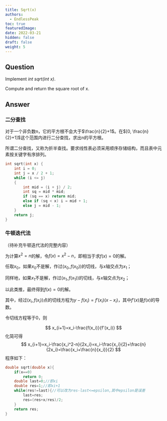 ```yaml
---
title: Sqrt(x)
authors:
  - EndlessPeak
toc: true
featuredImage: 
date: 2022-03-21
hidden: false
draft: false
weight: 5
---
```


<!--more-->

## Question

Implement *int sqrt(int x)*.

Compute and return the square root of x.

## Answer

### 二分查找

对于一个非负数n，它的平方根不会大于$\frac{n}{2}+1$。在$[0, \frac{n}{2}+1]$这个范围内进行二分查找，求出n的平方根。

所谓二分查找，又称为折半查找。要求线性表必须采用顺序存储结构，而且表中元素按关键字有序排列。 

```c
int sqrt(int x) {
    int i = 0;
    int j = x / 2 + 1;
    while (i <= j)
    {
        int mid = (i + j) / 2;
        int sq = mid * mid;
        if (sq == x) return mid;
        else if (sq < x) i = mid + 1;
        else j = mid - 1;
    }
    return j;
}
```

### 牛顿迭代法

（待补充牛顿迭代法的完整内容）

为计算$x^2=n$的解，令$f(x)=x^2-n$，即相当于求$f(x)=0$的解。

任取$x_0$，如果$x_0$不是解，作过$(x_0,f(x_0))$的切线，与x轴交点为$x_1$；

同样地，如果$x_1$不是解，作过$(x_1,f(x_1))$的切线，与x轴交点为$x_2$；

以此类推，最终得到$f(x)=0$的解。

其中，经过$(x_i,f(x_i))$点的切线方程为$y-f(x_i)=f'(x_i)(x-x_i)$，其中$f'(x)$是$f(x)$的导数。

令切线方程等于0，则

$$
x_{i+1}=x_i-\frac{f(x_i)}{f'(x_i)}
$$
化简可得
$$
x_{i+1}=x_i-\frac{x_i^2-n}{2x_i}=x_i-\frac{x_i}{2}+\frac{n}{2x_i}=\frac{x_i+\frac{n}{x_i}}{2}
$$
程序如下：

```c
double sqrt(double x){
    if(x==0)	
        return 0;
    double last=0;//即xi
    double res=1;//即xi+1
    while(res!=last){//可以改为res-last<=epsilon,其中epsilon是误差
        last=res;
        res=(res+x/res)/2;
    }
    return res;
}
```

